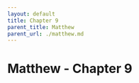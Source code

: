 ```yaml
---
layout: default
title: Chapter 9
parent_title: Matthew
parent_url: ./matthew.md
---
```


# Matthew - Chapter 9
